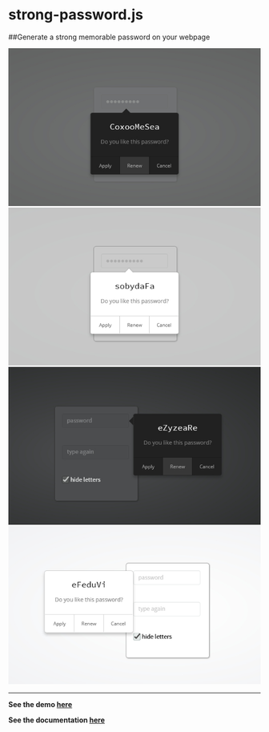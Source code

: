 # strong-password.js



##Generate a strong memorable password on your webpage



![](pics/01_preview1.jpg)
![](pics/02_preview2.jpg)
![](pics/03_preview3.jpg)
![](pics/04_preview4.jpg)

***********

**See the demo [here](http://strong-password.exxo.ru/)**

**See the documentation [here](http://strong-password.exxo.ru/documents/api.html)**
